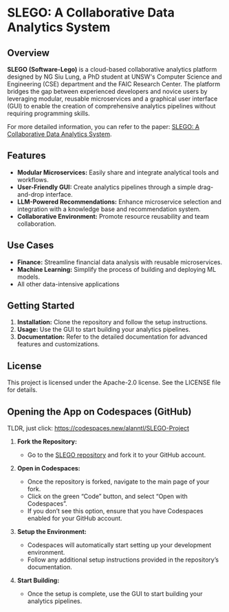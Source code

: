 # SLEGO: A Collaborative Data Analytics System

## Overview

**SLEGO (Software-Lego)** is a cloud-based collaborative analytics platform designed by NG Siu Lung, a PhD student at UNSW's Computer Science and Engineering (CSE) department and the FAIC Research Center. The platform bridges the gap between experienced developers and novice users by leveraging modular, reusable microservices and a graphical user interface (GUI) to enable the creation of comprehensive analytics pipelines without requiring programming skills.

For more detailed information, you can refer to the paper: [SLEGO: A Collaborative Data Analytics System](https://arxiv.org/abs/2406.11232).

## Features

- **Modular Microservices:** Easily share and integrate analytical tools and workflows.
- **User-Friendly GUI:** Create analytics pipelines through a simple drag-and-drop interface.
- **LLM-Powered Recommendations:** Enhance microservice selection and integration with a knowledge base and recommendation system.
- **Collaborative Environment:** Promote resource reusability and team collaboration.

## Use Cases

- **Finance:** Streamline financial data analysis with reusable microservices.
- **Machine Learning:** Simplify the process of building and deploying ML models.
- All other data-intensive applications

## Getting Started

1. **Installation:** Clone the repository and follow the setup instructions.
2. **Usage:** Use the GUI to start building your analytics pipelines.
3. **Documentation:** Refer to the detailed documentation for advanced features and customizations.

## License

This project is licensed under the Apache-2.0 license. See the LICENSE file for details.

## Opening the App on Codespaces (GitHub)

TLDR, just click: https://codespaces.new/alanntl/SLEGO-Project

1. **Fork the Repository:**
   - Go to the [SLEGO repository](https://github.com/your-repo-url) and fork it to your GitHub account.

2. **Open in Codespaces:**
   - Once the repository is forked, navigate to the main page of your fork.
   - Click on the green “Code” button, and select “Open with Codespaces”.
   - If you don’t see this option, ensure that you have Codespaces enabled for your GitHub account.

3. **Setup the Environment:**
   - Codespaces will automatically start setting up your development environment.
   - Follow any additional setup instructions provided in the repository’s documentation.

4. **Start Building:**
   - Once the setup is complete, use the GUI to start building your analytics pipelines.
